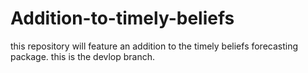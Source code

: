 # Addition-to-timely-beliefs
this repository will feature an addition to the timely beliefs forecasting package.
this is the devlop branch.
